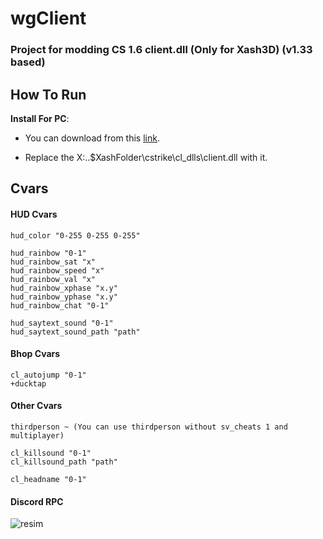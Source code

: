 # wgClient
### Project for modding CS 1.6 client.dll (Only for Xash3D) (v1.33 based)

## How To Run

**Install For PC**:

- You can download from this [link](https://github.com/whyGhosT/wgclient/releases/download/v0.7/client.dll).

- Replace the X:\..\$XashFolder\cstrike\cl_dlls\client.dll with it.

## Cvars
#### HUD Cvars
```
hud_color "0-255 0-255 0-255"

hud_rainbow "0-1"
hud_rainbow_sat "x"
hud_rainbow_speed "x"
hud_rainbow_val "x"
hud_rainbow_xphase "x.y"
hud_rainbow_yphase "x.y"
hud_rainbow_chat "0-1"

hud_saytext_sound "0-1"
hud_saytext_sound_path "path"
```
#### Bhop Cvars
```
cl_autojump "0-1"
+ducktap
```
#### Other Cvars
```
thirdperson ~ (You can use thirdperson without sv_cheats 1 and multiplayer)

cl_killsound "0-1"
cl_killsound_path "path"

cl_headname "0-1"
```

#### Discord RPC
![resim](https://user-images.githubusercontent.com/81658277/187113567-ef44faf7-0bf9-48e3-8111-b7763f730f09.png)
